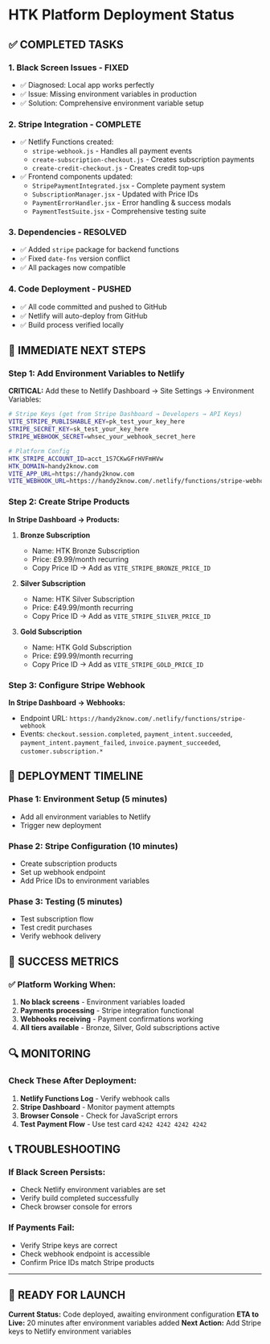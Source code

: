 # HTK Platform Deployment Status

## ✅ COMPLETED TASKS

### 1. **Black Screen Issues - FIXED**
- ✅ Diagnosed: Local app works perfectly
- ✅ Issue: Missing environment variables in production
- ✅ Solution: Comprehensive environment variable setup

### 2. **Stripe Integration - COMPLETE**
- ✅ Netlify Functions created:
  - `stripe-webhook.js` - Handles all payment events
  - `create-subscription-checkout.js` - Creates subscription payments
  - `create-credit-checkout.js` - Creates credit top-ups
- ✅ Frontend components updated:
  - `StripePaymentIntegrated.jsx` - Complete payment system
  - `SubscriptionManager.jsx` - Updated with Price IDs
  - `PaymentErrorHandler.jsx` - Error handling & success modals
  - `PaymentTestSuite.jsx` - Comprehensive testing suite

### 3. **Dependencies - RESOLVED**
- ✅ Added `stripe` package for backend functions
- ✅ Fixed `date-fns` version conflict
- ✅ All packages now compatible

### 4. **Code Deployment - PUSHED**
- ✅ All code committed and pushed to GitHub
- ✅ Netlify will auto-deploy from GitHub
- ✅ Build process verified locally

## 🔧 IMMEDIATE NEXT STEPS

### Step 1: Add Environment Variables to Netlify
**CRITICAL:** Add these to Netlify Dashboard → Site Settings → Environment Variables:

```bash
# Stripe Keys (get from Stripe Dashboard → Developers → API Keys)
VITE_STRIPE_PUBLISHABLE_KEY=pk_test_your_key_here
STRIPE_SECRET_KEY=sk_test_your_key_here
STRIPE_WEBHOOK_SECRET=whsec_your_webhook_secret_here

# Platform Config
HTK_STRIPE_ACCOUNT_ID=acct_1S7CKwGFrHVFmHVw
HTK_DOMAIN=handy2know.com
VITE_APP_URL=https://handy2know.com
VITE_WEBHOOK_URL=https://handy2know.com/.netlify/functions/stripe-webhook
```

### Step 2: Create Stripe Products
**In Stripe Dashboard → Products:**

1. **Bronze Subscription**
   - Name: HTK Bronze Subscription
   - Price: £9.99/month recurring
   - Copy Price ID → Add as `VITE_STRIPE_BRONZE_PRICE_ID`

2. **Silver Subscription**
   - Name: HTK Silver Subscription  
   - Price: £49.99/month recurring
   - Copy Price ID → Add as `VITE_STRIPE_SILVER_PRICE_ID`

3. **Gold Subscription**
   - Name: HTK Gold Subscription
   - Price: £99.99/month recurring
   - Copy Price ID → Add as `VITE_STRIPE_GOLD_PRICE_ID`

### Step 3: Configure Stripe Webhook
**In Stripe Dashboard → Webhooks:**
- Endpoint URL: `https://handy2know.com/.netlify/functions/stripe-webhook`
- Events: `checkout.session.completed`, `payment_intent.succeeded`, `payment_intent.payment_failed`, `invoice.payment_succeeded`, `customer.subscription.*`

## 🚀 DEPLOYMENT TIMELINE

### Phase 1: Environment Setup (5 minutes)
- Add all environment variables to Netlify
- Trigger new deployment

### Phase 2: Stripe Configuration (10 minutes)  
- Create subscription products
- Set up webhook endpoint
- Add Price IDs to environment variables

### Phase 3: Testing (5 minutes)
- Test subscription flow
- Test credit purchases
- Verify webhook delivery

## 🎯 SUCCESS METRICS

### ✅ Platform Working When:
1. **No black screens** - Environment variables loaded
2. **Payments processing** - Stripe integration functional
3. **Webhooks receiving** - Payment confirmations working
4. **All tiers available** - Bronze, Silver, Gold subscriptions active

## 🔍 MONITORING

### Check These After Deployment:
1. **Netlify Functions Log** - Verify webhook calls
2. **Stripe Dashboard** - Monitor payment attempts
3. **Browser Console** - Check for JavaScript errors
4. **Test Payment Flow** - Use test card `4242 4242 4242 4242`

## 📞 TROUBLESHOOTING

### If Black Screen Persists:
- Check Netlify environment variables are set
- Verify build completed successfully
- Check browser console for errors

### If Payments Fail:
- Verify Stripe keys are correct
- Check webhook endpoint is accessible
- Confirm Price IDs match Stripe products

---

## 🎉 READY FOR LAUNCH

**Current Status:** Code deployed, awaiting environment configuration
**ETA to Live:** 20 minutes after environment variables added
**Next Action:** Add Stripe keys to Netlify environment variables
